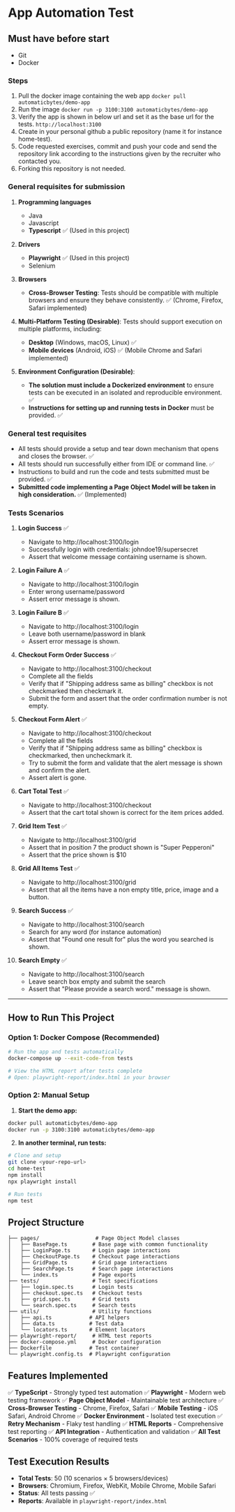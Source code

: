 # App Automation Test

## Must have before start
- Git
- Docker

### Steps

1. Pull the docker image containing the web app `docker pull automaticbytes/demo-app`
2. Run the image `docker run -p 3100:3100 automaticbytes/demo-app`
3. Verify the app is shown in below url and set it as the base url for the tests. `http://localhost:3100`
4. Create in your personal github a public repository (name it for instance home-test).
5. Code requested exercises, commit and push your code and send the repository link according to the instructions given by the recruiter who contacted you.
6. Forking this repository is not needed.

### General requisites for submission

1. **Programming languages**
   - Java
   - Javascript
   - **Typescript** ✅ (Used in this project)

2. **Drivers**
   - **Playwright** ✅ (Used in this project)
   - Selenium

3. **Browsers**
   - **Cross-Browser Testing**: Tests should be compatible with multiple browsers and ensure they behave consistently. ✅ (Chrome, Firefox, Safari implemented)

4. **Multi-Platform Testing (Desirable)**: Tests should support execution on multiple platforms, including:
   - **Desktop** (Windows, macOS, Linux) ✅
   - **Mobile devices** (Android, iOS) ✅ (Mobile Chrome and Safari implemented)

5. **Environment Configuration (Desirable)**:
   - **The solution must include a Dockerized environment** to ensure tests can be executed in an isolated and reproducible environment. ✅
   - **Instructions for setting up and running tests in Docker** must be provided. ✅

### General test requisites

- All tests should provide a setup and tear down mechanism that opens and closes the browser. ✅
- All tests should run successfully either from IDE or command line. ✅
- Instructions to build and run the code and tests submitted must be provided. ✅
- **Submitted code implementing a Page Object Model will be taken in high consideration.** ✅ (Implemented)

### Tests Scenarios

1. **Login Success** ✅
   - Navigate to http://localhost:3100/login
   - Successfully login with credentials: johndoe19/supersecret
   - Assert that welcome message containing username is shown.

2. **Login Failure A** ✅
   - Navigate to http://localhost:3100/login
   - Enter wrong username/password
   - Assert error message is shown.

3. **Login Failure B** ✅
   - Navigate to http://localhost:3100/login
   - Leave both username/password in blank
   - Assert error message is shown.

4. **Checkout Form Order Success** ✅
   - Navigate to http://localhost:3100/checkout
   - Complete all the fields
   - Verify that if "Shipping address same as billing" checkbox is not checkmarked then checkmark it.
   - Submit the form and assert that the order confirmation number is not empty.

5. **Checkout Form Alert** ✅
   - Navigate to http://localhost:3100/checkout
   - Complete all the fields
   - Verify that if "Shipping address same as billing" checkbox is checkmarked, then uncheckmark it.
   - Try to submit the form and validate that the alert message is shown and confirm the alert.
   - Assert alert is gone.

6. **Cart Total Test** ✅
   - Navigate to http://localhost:3100/checkout
   - Assert that the cart total shown is correct for the item prices added.

7. **Grid Item Test** ✅
   - Navigate to http://localhost:3100/grid
   - Assert that in position 7 the product shown is "Super Pepperoni"
   - Assert that the price shown is $10

8. **Grid All Items Test** ✅
   - Navigate to http://localhost:3100/grid
   - Assert that all the items have a non empty title, price, image and a button.

9. **Search Success** ✅
   - Navigate to http://localhost:3100/search
   - Search for any word (for instance automation)
   - Assert that "Found one result for" plus the word you searched is shown.

10. **Search Empty** ✅
    - Navigate to http://localhost:3100/search
    - Leave search box empty and submit the search
    - Assert that "Please provide a search word." message is shown.

---

## How to Run This Project

### Option 1: Docker Compose (Recommended)

```bash
# Run the app and tests automatically
docker-compose up --exit-code-from tests

# View the HTML report after tests complete
# Open: playwright-report/index.html in your browser
```

### Option 2: Manual Setup

1. **Start the demo app:**
```bash
docker pull automaticbytes/demo-app
docker run -p 3100:3100 automaticbytes/demo-app
```

2. **In another terminal, run tests:**
```bash
# Clone and setup
git clone <your-repo-url>
cd home-test
npm install
npx playwright install

# Run tests
npm test
```

## Project Structure

```
├── pages/                  # Page Object Model classes
│   ├── BasePage.ts        # Base page with common functionality
│   ├── LoginPage.ts       # Login page interactions
│   ├── CheckoutPage.ts    # Checkout page interactions
│   ├── GridPage.ts        # Grid page interactions
│   ├── SearchPage.ts      # Search page interactions
│   └── index.ts           # Page exports
├── tests/                 # Test specifications
│   ├── login.spec.ts      # Login tests
│   ├── checkout.spec.ts   # Checkout tests
│   ├── grid.spec.ts       # Grid tests
│   └── search.spec.ts     # Search tests
├── utils/                 # Utility functions
│   ├── api.ts            # API helpers
│   ├── data.ts           # Test data
│   └── locators.ts       # Element locators
├── playwright-report/     # HTML test reports
├── docker-compose.yml     # Docker configuration
├── Dockerfile            # Test container
└── playwright.config.ts  # Playwright configuration
```

## Features Implemented

✅ **TypeScript** - Strongly typed test automation
✅ **Playwright** - Modern web testing framework
✅ **Page Object Model** - Maintainable test architecture
✅ **Cross-Browser Testing** - Chrome, Firefox, Safari
✅ **Mobile Testing** - iOS Safari, Android Chrome
✅ **Docker Environment** - Isolated test execution
✅ **Retry Mechanism** - Flaky test handling
✅ **HTML Reports** - Comprehensive test reporting
✅ **API Integration** - Authentication and validation
✅ **All Test Scenarios** - 100% coverage of required tests

## Test Execution Results

- **Total Tests**: 50 (10 scenarios × 5 browsers/devices)
- **Browsers**: Chromium, Firefox, WebKit, Mobile Chrome, Mobile Safari
- **Status**: All tests passing ✅
- **Reports**: Available in `playwright-report/index.html`